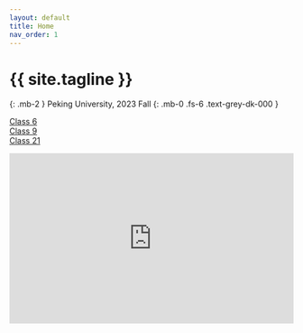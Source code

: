 ```yaml
---
layout: default
title: Home
nav_order: 1
---
```

 
# {{ site.tagline }}
{: .mb-2 }
Peking University, 2023 Fall
{: .mb-0 .fs-6 .text-grey-dk-000 }

[Class 6](/ICS-23-Fall/class6)  
[Class 9](/ICS-23-Fall/class9)  
[Class 21](/ICS-23-Fall/class21)

<div style="position: relative; padding: 30% 45%;">
<iframe style="position: absolute; width: 100%; height: 100%; left: 0; top: 0;" src="https://soxziw.github.io/ICS-23-Fall/comments.html" frameborder="0" scrolling="yes" width="300" height="800"></iframe>
</div>
